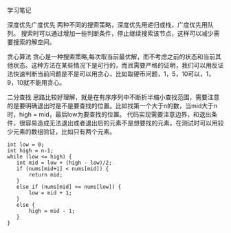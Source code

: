 学习笔记

深度优先广度优先
两种不同的搜索策略，深度优先用递归或栈，广度优先用队列。
搜索时可以通过增加一些判断条件，停止继续搜索该节点，这样可以减少需要搜索的解空间。

贪心算法
贪心是一种搜索策略,每次取当前最优解，而不考虑之前的状态和当前其他状态。这种方法在某些情况下是可行的，而且需要严格的证明，我们可以用反证法快速判断当前问题是不是可以用贪心，比如取硬币问题，1，5，10可以，1，9，10就不能用贪心。

二分查找
思路比较好理解，就是在有序序列中不断折半缩小查找范围，需要注意的是要明确退出时是不是要查找的位置。比如找第一个大于n的数，当mid大于n时，high = mid，最后low为要查找的位置。
代码实现需要注意边界，和退出条件，很容易造成无法退出或者退出后的元素不是想要找的元素。在测试时可以用较少元素的数组验证，比如只有两个元素。

```
int low = 0;
int high = n-1;
while (low <= high) {
   int mid = low + (high - low)/2;
   if (nums[mid+1] < nums[mid]) {
       return mid;
   }
   else if (nums[mid] >= nums[low]) {
       low = mid + 1;
   }
   else {
       high = mid - 1;
   }
}

```
